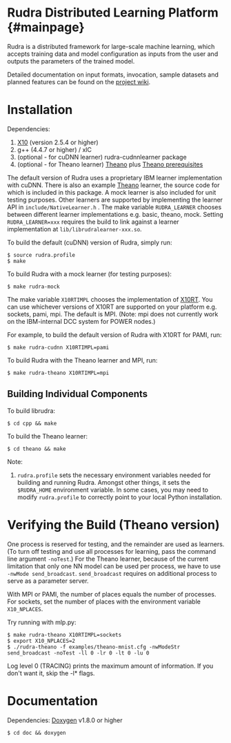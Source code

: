 # Rudra Distributed Learning Platform                         {#mainpage}

Rudra is a distributed framework for large-scale machine learning, which accepts training data and model configuration as inputs from the user and outputs the parameters of the trained model.

Detailed documentation on input formats, invocation, sample datasets and planned features can be found on the [project wiki](https://github.com/saraswat/rudra-dist/wiki).

# Installation

Dependencies:

1. [X10](http://x10-lang.org/) (version 2.5.4 or higher)
2. g++ (4.4.7 or higher) / xlC
3. (optional - for cuDNN learner) rudra-cudnnlearner package
4. (optional - for Theano learner) [Theano](http://deeplearning.net/software/theano/) plus [Theano prerequisites](http://deeplearning.net/software/theano/install.html#requirements)


The default version of Rudra uses a proprietary IBM learner implementation
with cuDNN.
There is also an example [Theano](http://deeplearning.net/software/theano/)
learner, the source code for which is included in this package.
A mock learner is also included for unit testing purposes.
Other learners are supported by implementing the learner API in 
`include/NativeLearner.h` . The make variable `RUDRA_LEARNER` chooses between
different learner implementations e.g. basic, theano, mock.
Setting `RUDRA_LEARNER=xxx` requires the build to link against a learner
implementation at `lib/librudralearner-xxx.so`.

To build the default (cuDNN) version of Rudra, simply run:

    $ source rudra.profile
    $ make

To build Rudra with a mock learner (for testing purposes):

    $ make rudra-mock

The make variable `X10RTIMPL` chooses the implementation of 
[X10RT](http://x10-lang.org/documentation/x10rt.html). You can use whichever
versions of X10RT are supported on your platform e.g. sockets, pami, mpi.
The default is MPI.
(Note: mpi does not currently work on the IBM-internal DCC system for POWER nodes.)

For example, to build the default version of Rudra with X10RT for PAMI, run:

    $ make rudra-cudnn X10RTIMPL=pami

To build Rudra with the Theano learner and MPI, run:

    $ make rudra-theano X10RTIMPL=mpi

## Building Individual Components

To build librudra:

    $ cd cpp && make

To build the Theano learner:

    $ cd theano && make

Note:

1. `rudra.profile` sets the necessary environment variables needed for building and running Rudra. Amongst other things, it sets the `$RUDRA_HOME` environment variable. In some cases, you may need to modify `rudra.profile` to correctly point to your local Python installation. 

# Verifying the Build (Theano version)

One process is reserved for testing, and the remainder are used as learners.
(To turn off testing and use all processes for learning, pass the command line argument `-noTest`.)
For the Theano learner, because of the current limitation that only one NN model can be used per process, we have to use `-nwMode send_broadcast`. 
`send_broadcast` requires on additional process to serve as a parameter server.

With MPI or PAMI, the number of places equals the number of processes.
For sockets, set the number of places with the environment variable `X10_NPLACES`.

Try running with mlp.py:

    $ make rudra-theano X10RTIMPL=sockets
    $ export X10_NPLACES=2
    $ ./rudra-theano -f examples/theano-mnist.cfg -nwModeStr send_broadcast -noTest -ll 0 -lr 0 -lt 0 -lu 0 

Log level 0 (TRACING) prints the maximum amount of information. If you don't want it, skip the -l* flags.

# Documentation

Dependencies: [Doxygen](http://www.stack.nl/~dimitri/doxygen/) v1.8.0 or higher

    $ cd doc && doxygen
